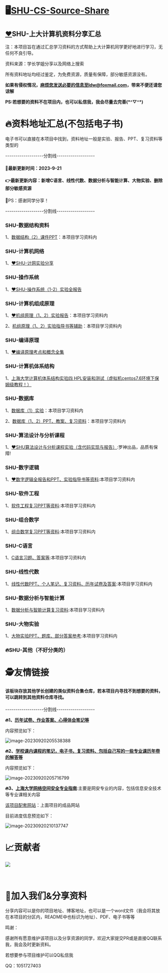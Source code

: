 # 🖥️[SHU-CS-Source-Share](https://github.com/1051727403/SHU-CS-Source-Share)

## [❤️](https://github.com/makeplane/plane#️-community)SHU-上大计算机资料分享汇总

注：本项目旨在通过汇总学习资料的方式帮助上大计算机同学更好地进行学习，无任何不良引导。

资料来源：学长学姐分享以及网络上搜索

所有资料地址均经过鉴定，为免费资源，质量有保障，部分敏感资源没有。

**如果有侵权情况，麻烦您发送必要的信息至ldw@foxmail.com，带来不便还请您谅解**

**PS:若想要的资料不在项目内，也可以私信我，我会尽量去完善(\*\^▽\^\*)**

# 🔥资料地址汇总(不包括电子书)

电子书可以直接在本项目中找到，资料地址一般是实验、报告、PPT、复习资料等类型的

-------------------分割线-------------------

#### 🎉最新更新时间：2023-9-21

#### 👉最新更新内容：新增C语言、线性代数、数据分析与智能计算、大物实验、删除部分敏感资源

🤗PS：感谢同学分享！

-------------------分割线-------------------

### SHU-数据结构资料

1、[数据结构（2）课件PPT](https://github.com/1051727403/SHU-CS-Source-Share/tree/main/%E5%AD%A6%E4%B9%A0%E8%B5%84%E6%96%99%EF%BC%88%E9%9D%9E%E7%94%B5%E5%AD%90%E4%B9%A6%EF%BC%89/%E6%95%B0%E6%8D%AE%E7%BB%93%E6%9E%84/%E6%95%B0%E6%8D%AE%E7%BB%93%E6%9E%84%EF%BC%882%EF%BC%89/PPT%E8%AF%BE%E4%BB%B6)：本项目学习资料内



### SHU-计算机网络

1、[❤️](https://github.com/makeplane/plane#️-community)[SHU-计网实验分享](https://github.com/1051727403/SHU-NetWork-report)

  

   



### SHU-操作系统

1、[❤️](https://github.com/makeplane/plane#️-community)[SHU-操作系统（1-2）实验全报告](https://github.com/1051727403/SHU-OS-Report)

   





### SHU-计算机组成原理

1、[❤️](https://github.com/makeplane/plane#️-community)[机组原理（1、2）实验报告](https://github.com/1051727403/SHU-CS-Source-Share/tree/main/%E5%AD%A6%E4%B9%A0%E8%B5%84%E6%96%99%EF%BC%88%E9%9D%9E%E7%94%B5%E5%AD%90%E4%B9%A6%EF%BC%89/%E8%AE%A1%E7%AE%97%E6%9C%BA%E7%BB%84%E6%88%90%E5%8E%9F%E7%90%86)：本项目学习资料内

2、[机组原理（1、2）实验指导书等辅助](https://github.com/1051727403/SHU-CS-Source-Share/tree/main/%E5%AD%A6%E4%B9%A0%E8%B5%84%E6%96%99%EF%BC%88%E9%9D%9E%E7%94%B5%E5%AD%90%E4%B9%A6%EF%BC%89/%E8%AE%A1%E7%AE%97%E6%9C%BA%E7%BB%84%E6%88%90%E5%8E%9F%E7%90%86)：本项目学习资料内

   

### SHU-编译原理

1、[❤️](https://github.com/makeplane/plane#️-community)[编译原理考点和概念全集](https://icy-roadway-527.notion.site/96c5082078494e85994fd6c2e05c1893)

  

   

### SHU-计算机体系结构

1、[上海大学计算机体系结构实验四 HPL安装和测试（虚拟机centos7.6环境下保姆级教程！） ](https://blog.csdn.net/qq_51413628/article/details/130628390?spm=1001.2014.3001.5501) 

   



### SHU-数据库

1、[数据库（1）实验](https://github.com/1051727403/SHU-CS-Source-Share/tree/main/%E5%AD%A6%E4%B9%A0%E8%B5%84%E6%96%99%EF%BC%88%E9%9D%9E%E7%94%B5%E5%AD%90%E4%B9%A6%EF%BC%89/%E6%95%B0%E6%8D%AE%E5%BA%93/%E6%95%B0%E6%8D%AE%E5%BA%93%EF%BC%881%EF%BC%89%E5%AE%9E%E9%AA%8C)：本项目学习资料内

2、[数据库（1、2）PPT、教案、复习资料](https://github.com/1051727403/SHU-CS-Source-Share/tree/main/%E5%AD%A6%E4%B9%A0%E8%B5%84%E6%96%99%EF%BC%88%E9%9D%9E%E7%94%B5%E5%AD%90%E4%B9%A6%EF%BC%89/%E6%95%B0%E6%8D%AE%E5%BA%93)：本项目学习资料内

   

### SHU-算法设计与分析课程

1、[❤️](https://github.com/makeplane/plane#️-community)[SHU算法设计与分析课程实验（含代码实现与报告）](https://github.com/RuoShui66/algorithm):罗神出品，品质有保障!



### SHU-数字逻辑

1、[❤️](https://github.com/makeplane/plane#️-community)[数字逻辑全报告和PPT、实验指导书等资料](https://github.com/1051727403/SHU-CS-Source-Share/tree/main/%E5%AD%A6%E4%B9%A0%E8%B5%84%E6%96%99%EF%BC%88%E9%9D%9E%E7%94%B5%E5%AD%90%E4%B9%A6%EF%BC%89/%E6%95%B0%E5%AD%97%E9%80%BB%E8%BE%91):本项目学习资料内



### SHU-软件工程

1、[软件工程复习PPT等资料](https://github.com/1051727403/SHU-CS-Source-Share/tree/main/%E5%AD%A6%E4%B9%A0%E8%B5%84%E6%96%99%EF%BC%88%E9%9D%9E%E7%94%B5%E5%AD%90%E4%B9%A6%EF%BC%89/%E8%BD%AF%E4%BB%B6%E5%B7%A5%E7%A8%8B):本项目学习资料内

### SHU-组合数学

1、[组合数学复习PPT等资料](https://github.com/1051727403/SHU-CS-Source-Share/tree/main/%E5%AD%A6%E4%B9%A0%E8%B5%84%E6%96%99%EF%BC%88%E9%9D%9E%E7%94%B5%E5%AD%90%E4%B9%A6%EF%BC%89/%E7%BB%84%E5%90%88%E6%95%B0%E5%AD%A6):本项目学习资料内



### SHU-C语言

1、[C语言习题、答案等](https://github.com/1051727403/SHU-CS-Source-Share/tree/main/%E5%AD%A6%E4%B9%A0%E8%B5%84%E6%96%99%EF%BC%88%E9%9D%9E%E7%94%B5%E5%AD%90%E4%B9%A6%EF%BC%89/C%E8%AF%AD%E8%A8%80/C%E8%AF%AD%E8%A8%80%E5%A4%8D%E4%B9%A0%E9%A2%98%E5%90%88%E8%BE%91%E5%8C%85):本项目学习资料内



### SHU-线性代数

1、[线性代数PPT、个人笔记、复习资料、历年试卷及答案](https://github.com/1051727403/SHU-CS-Source-Share/tree/main/%E5%AD%A6%E4%B9%A0%E8%B5%84%E6%96%99%EF%BC%88%E9%9D%9E%E7%94%B5%E5%AD%90%E4%B9%A6%EF%BC%89/%E7%BA%BF%E6%80%A7%E4%BB%A3%E6%95%B0):本项目学习资料内



### SHU-数据分析与智能计算

1、[数据分析与智能计算复习资料](https://github.com/1051727403/SHU-CS-Source-Share/tree/main/%E5%AD%A6%E4%B9%A0%E8%B5%84%E6%96%99%EF%BC%88%E9%9D%9E%E7%94%B5%E5%AD%90%E4%B9%A6%EF%BC%89/%E6%95%B0%E6%8D%AE%E5%88%86%E6%9E%90%E4%B8%8E%E6%99%BA%E8%83%BD%E8%AE%A1%E7%AE%97):本项目学习资料内



### SHU-大物实验

1、[大物实验PPT、题库、部分答案参考](https://github.com/1051727403/SHU-CS-Source-Share/tree/main/%E5%AD%A6%E4%B9%A0%E8%B5%84%E6%96%99%EF%BC%88%E9%9D%9E%E7%94%B5%E5%AD%90%E4%B9%A6%EF%BC%89/%E5%A4%A7%E5%AD%A6%E7%89%A9%E7%90%86/%E5%A4%A7%E5%AD%A6%E7%89%A9%E7%90%86%E5%AE%9E%E9%AA%8C):本项目学习资料内





### 🔥SHU-其他（不好分类的）







# 🕵️友情链接

#### 该板块存放其他学长创建的类似资料合集仓库，若本项目内寻找不到想要的资料，可以跳转到其他资料仓库寻找。

-------------------分割线-------------------

**🔥1、[历年试卷、作业答案、心得体会笔记等](https://github.com/shuosc/libshu)**

内容预览如下：

![image-20230920205538388](preview/1.png)

  

**🔥2、[学校课内课程的笔记，电子书，复习资料、包括自己写的一些专业课历年卷的解答等](https://github.com/Amadeus-1048/Course-Review)**

内容预览如下：

![image-20230920205716799](preview/2.png)

  

**🔥3、[上海大学网络空间安全专业指南](https://github.com/shu-cake1salie/SHU-Cyberspace-Security-101)**:主要是网安专业的内容，包括信息安全技术等专业课相关内容

[该项目配套网站](https://shu-cake1salie.github.io/SHU-Cyberspace-Security-101/1_course_computer/08A65001_DB/)：上面项目的成品网站

目前进度信息预览如下：

![image-20230920210137747](preview/3.png)

# 📈贡献者

<a href="https://github.com/1051727403/SHU-CS-Source-Share/graphs/contributors">
  <img src="https://contrib.rocks/image?repo=eryajf/learn-github" />
</a>



​    

# 🔔加入我们&分享资料

​	分享内容可以是你的项目地址、博客地址，也可以是一个word文件（我会将其放在本项目的分区内，README中也标识为地址）、PDF、电子书等等



鸣谢：

感谢所有愿意维护该项目以及分享资源的同学，欢迎大家提交PR或是直接QQ联系我，我会及时更新资料。

若想要参与项目维护可以QQ私信我

QQ：1051727403